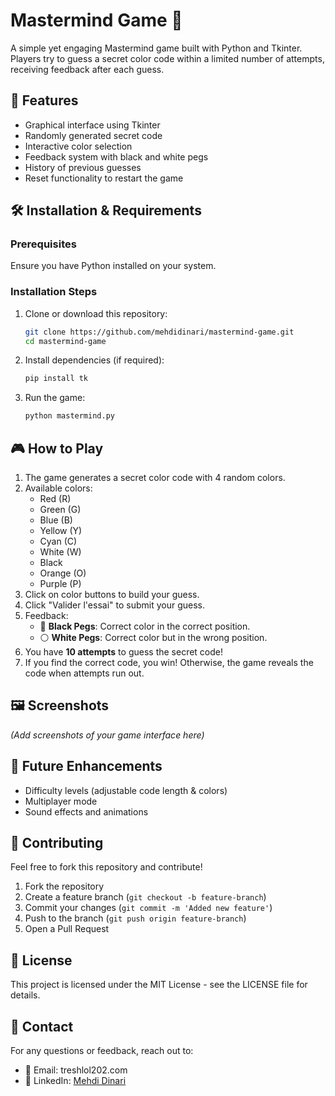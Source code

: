 # Mastermind Game 🎯

A simple yet engaging Mastermind game built with Python and Tkinter. Players try to guess a secret color code within a limited number of attempts, receiving feedback after each guess.

## 📌 Features
- Graphical interface using Tkinter
- Randomly generated secret code
- Interactive color selection
- Feedback system with black and white pegs
- History of previous guesses
- Reset functionality to restart the game

## 🛠️ Installation & Requirements
### Prerequisites
Ensure you have Python installed on your system.

### Installation Steps
1. Clone or download this repository:
   ```bash
   git clone https://github.com/mehdidinari/mastermind-game.git
   cd mastermind-game
   ```
2. Install dependencies (if required):
   ```bash
   pip install tk
   ```
3. Run the game:
   ```bash
   python mastermind.py
   ```

## 🎮 How to Play
1. The game generates a secret color code with 4 random colors.
2. Available colors:
   - Red (R)
   - Green (G)
   - Blue (B)
   - Yellow (Y)
   - Cyan (C)
   - White (W)
   - Black
   - Orange (O)
   - Purple (P)
3. Click on color buttons to build your guess.
4. Click "Valider l'essai" to submit your guess.
5. Feedback:
   - 🎯 **Black Pegs**: Correct color in the correct position.
   - ⚪ **White Pegs**: Correct color but in the wrong position.
6. You have **10 attempts** to guess the secret code!
7. If you find the correct code, you win! Otherwise, the game reveals the code when attempts run out.

## 🖼️ Screenshots
_(Add screenshots of your game interface here)_

## 🚀 Future Enhancements
- Difficulty levels (adjustable code length & colors)
- Multiplayer mode
- Sound effects and animations

## 🤝 Contributing
Feel free to fork this repository and contribute!

1. Fork the repository
2. Create a feature branch (`git checkout -b feature-branch`)
3. Commit your changes (`git commit -m 'Added new feature'`)
4. Push to the branch (`git push origin feature-branch`)
5. Open a Pull Request

## 📜 License
This project is licensed under the MIT License - see the LICENSE file for details.

## 📧 Contact
For any questions or feedback, reach out to:
- 📩 Email: treshlol202.com
- 🔗 LinkedIn: [Mehdi Dinari](https://github.com/your-username](https://www.linkedin.com/in/mehdi-dinari-b0487a2a9/))


